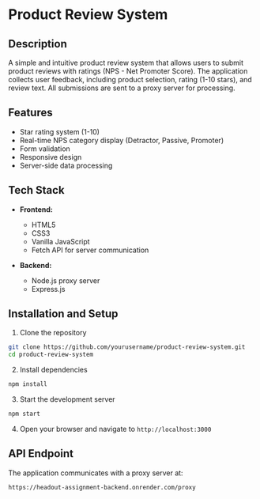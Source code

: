 # Product Review System

## Description

A simple and intuitive product review system that allows users to submit product reviews with ratings (NPS - Net Promoter Score). The application collects user feedback, including product selection, rating (1-10 stars), and review text. All submissions are sent to a proxy server for processing.

## Features

- Star rating system (1-10)
- Real-time NPS category display (Detractor, Passive, Promoter)
- Form validation
- Responsive design
- Server-side data processing

## Tech Stack

- **Frontend:**

  - HTML5
  - CSS3
  - Vanilla JavaScript
  - Fetch API for server communication

- **Backend:**
  - Node.js proxy server
  - Express.js

## Installation and Setup

1. Clone the repository

```bash
git clone https://github.com/yourusername/product-review-system.git
cd product-review-system
```

2. Install dependencies

```bash
npm install
```

3. Start the development server

```bash
npm start
```

4. Open your browser and navigate to `http://localhost:3000`

## API Endpoint

The application communicates with a proxy server at:

```
https://headout-assignment-backend.onrender.com/proxy
```
